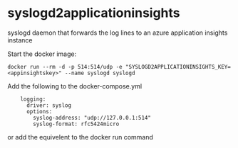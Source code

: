 # syslogd2applicationinsights
syslogd daemon that forwards the log lines to an azure application insights instance

Start the docker image:

```
docker run --rm -d -p 514:514/udp -e "SYSLOGD2APPLICATIONINSIGHTS_KEY=<appinsightskey>" --name syslogd syslogd
```

Add the following to the docker-compose.yml

```
    logging:
      driver: syslog
      options:
        syslog-address: "udp://127.0.0.1:514"
        syslog-format: rfc5424micro
```

or add the equivelent to the docker run command

